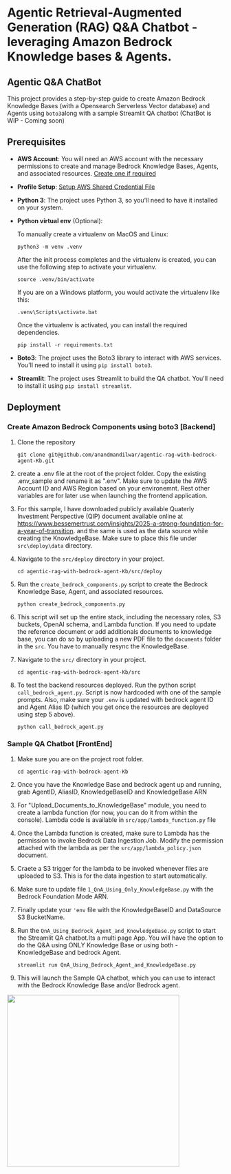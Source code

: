 # Agentic Retrieval-Augmented Generation (RAG) Q&A Chatbot - leveraging Amazon Bedrock Knowledge bases & Agents.
## Agentic Q&A ChatBot

This project provides a step-by-step guide to create Amazon Bedrock Knowledge Bases (with a Opensearch Serverless Vector database) and Agents  using `boto3`along with a sample Streamlit QA chatbot (ChatBot is WIP - Coming soon)

## Prerequisites
- **AWS Account**: You will need an AWS account with the necessary permissions to create and manage Bedrock Knowledge Bases, Agents, and associated resources. <a href="https://repost.aws/knowledge-center/create-and-activate-aws-account">Create one if required</a>
- **Profile Setup**: <a href="https://docs.aws.amazon.com/cli/latest/userguide/cli-configure-files.html">Setup AWS Shared Credential File</a>
- **Python 3**: The project uses Python 3, so you'll need to have it installed on your system.
- **Python virtual env** (Optional):

   To manually create a virtualenv on MacOS and Linux:

   ```python3 -m venv .venv```

   After the init process completes and the virtualenv is created, you can use the following step to activate your virtualenv.

   ```source .venv/bin/activate```

   If you are on a Windows platform, you would activate the virtualenv like this:

   ```.venv\Scripts\activate.bat```

   Once the virtualenv is activated, you can install the required dependencies.

   ```pip install -r requirements.txt```


- **Boto3**: The project uses the Boto3 library to interact with AWS services. You'll need to install it using `pip install boto3`.
- **Streamlit**: The project uses Streamlit to build the QA chatbot. You'll need to install it using `pip install streamlit`.

## Deployment

### Create Amazon Bedrock Components using boto3 [Backend]
1. Clone the repository
   ```
   git clone git@github.com/anandmandilwar/agentic-rag-with-bedrock-agent-Kb.git
   ```
2. create a .env file at the root of the project folder. Copy the existing .env_sample and rename it as ".env". Make sure to update the AWS Account ID and AWS Region based on your environemnt. Rest other variables are for later use when launching the frontend application.

3. For this sample, I have downloaded publicly available Quaterly Investment Perspective (QIP) document available online at https://www.bessemertrust.com/insights/2025-a-strong-foundation-for-a-year-of-transition. and the same is used as the data source while creating the KnowledgeBase. Make sure to place this file under `src\deploy\data` directory. 
   
4. Navigate to the `src/deploy` directory in your project.
   ```
   cd agentic-rag-with-bedrock-agent-Kb/src/deploy
   ```
5. Run the `create_bedrock_components.py` script to create the Bedrock Knowledge Base, Agent, and associated resources.
   ```
   python create_bedrock_components.py
   ```
6. This script will set up the entire stack, including the necessary roles, S3 buckets, OpenAI schema, and Lambda function. If you need to update the reference document or add additionals documents to knowledge base, you can do so by uploading a new PDF file to the `documents` folder in the `src`. You have to manually resync the KnowledgeBase.

7. Navigate to the `src/` directory in your project.
   ```
   cd agentic-rag-with-bedrock-agent-Kb/src
   ```

8. To test the backend resources deployed. Run the python script `call_bedrock_agent.py`. Script is now hardcoded with one of the sample prompts. Also, make sure your `.env` is updated with bedrock agent ID and Agent Alias ID (which you get once the resources are deployed using step 5 above).
   ```
   python call_bedrock_agent.py
   ```


### Sample QA Chatbot [FrontEnd]
1. Make sure you are on the project root folder.
   ```
   cd agentic-rag-with-bedrock-agent-Kb
   ```
2. Once you have  the Knowledge Base and bedrock agent up and running, grab AgentID, AliasID, KnowledgeBaseID and KnowledgeBase ARN

3. For "Upload_Documents_to_KnowledgeBase" module, you need to create a lambda function (for now, you can do it from within the console). Lambda code is available in `src/app/lambda_function.py` file

4. Once the Lambda function is created, make sure to Lambda has the permission to invoke Bedrock Data Ingestion Job. Modify the permission attached with the lambda as per the `src/app/lambda_policy.json` document.

5. Craete a S3 trigger for the lambda to be invoked whenever files are uploaded to S3. This is for the data ingestion to start automatically.

6. Make sure to update file `1_QnA_Using_Only_KnowledgeBase.py` with the Bedrock Foundation Mode ARN. 

7. Finally update your `'env` file with the KnowledgeBaseID and DataSource S3 BucketName.

8. Run the `QnA_Using_Bedrock_Agent_and_KnowledgeBase.py` script to start the Streamlit QA chatbot.Its a multi page App. You will have the option to do the Q&A using ONLY Knowledge Base or using both - KnowledgeBase and bedrock Agent.
   ```
   streamlit run QnA_Using_Bedrock_Agent_and_KnowledgeBase.py
   ```
9. This will launch the Sample QA chatbot, which you can use to interact with the Bedrock Knowledge Base and/or Bedrock agent.

<img src="./assets/Streamlit_QnA_ChatBot.png" width="400" />
